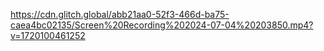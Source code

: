 https://cdn.glitch.global/abb21aa0-52f3-466d-ba75-caea4bc02135/Screen%20Recording%202024-07-04%20203850.mp4?v=1720100461252
